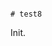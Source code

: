                                                                                                                                                                                                                                                                                                                                                                                                                                                                                                                                                                                                                                                                    # test8

Init.
